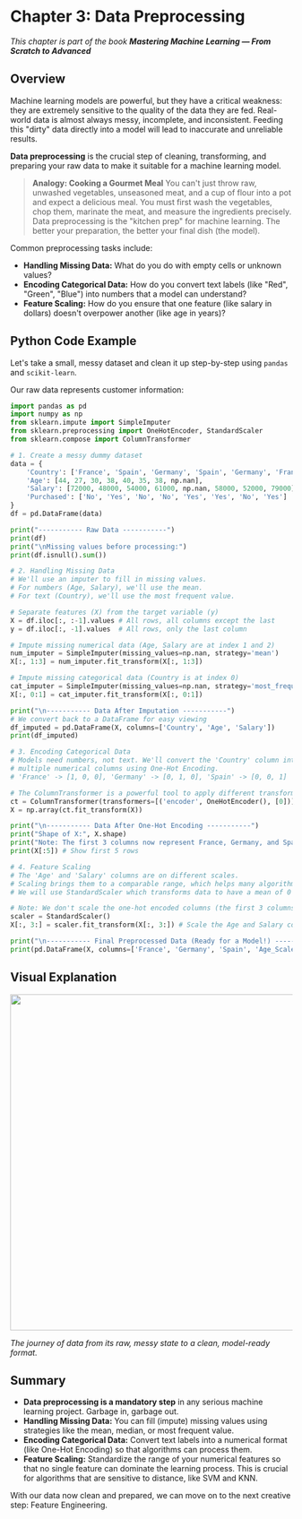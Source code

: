 # Chapter 3: Data Preprocessing

_This chapter is part of the book **Mastering Machine Learning — From Scratch to Advanced**_

## Overview

Machine learning models are powerful, but they have a critical weakness: they are extremely sensitive to the quality of the data they are fed. Real-world data is almost always messy, incomplete, and inconsistent. Feeding this "dirty" data directly into a model will lead to inaccurate and unreliable results.

**Data preprocessing** is the crucial step of cleaning, transforming, and preparing your raw data to make it suitable for a machine learning model.

> **Analogy: Cooking a Gourmet Meal**
> You can't just throw raw, unwashed vegetables, unseasoned meat, and a cup of flour into a pot and expect a delicious meal. You must first wash the vegetables, chop them, marinate the meat, and measure the ingredients precisely. Data preprocessing is the "kitchen prep" for machine learning. The better your preparation, the better your final dish (the model).

Common preprocessing tasks include:
- **Handling Missing Data:** What do you do with empty cells or unknown values?
- **Encoding Categorical Data:** How do you convert text labels (like "Red", "Green", "Blue") into numbers that a model can understand?
- **Feature Scaling:** How do you ensure that one feature (like salary in dollars) doesn't overpower another (like age in years)?

## Python Code Example

Let's take a small, messy dataset and clean it up step-by-step using `pandas` and `scikit-learn`.

Our raw data represents customer information:

```python
import pandas as pd
import numpy as np
from sklearn.impute import SimpleImputer
from sklearn.preprocessing import OneHotEncoder, StandardScaler
from sklearn.compose import ColumnTransformer

# 1. Create a messy dummy dataset
data = {
    'Country': ['France', 'Spain', 'Germany', 'Spain', 'Germany', 'France', np.nan, 'France'],
    'Age': [44, 27, 30, 38, 40, 35, 38, np.nan],
    'Salary': [72000, 48000, 54000, 61000, np.nan, 58000, 52000, 79000],
    'Purchased': ['No', 'Yes', 'No', 'No', 'Yes', 'Yes', 'No', 'Yes']
}
df = pd.DataFrame(data)

print("----------- Raw Data -----------")
print(df)
print("\nMissing values before processing:")
print(df.isnull().sum())

# 2. Handling Missing Data
# We'll use an imputer to fill in missing values.
# For numbers (Age, Salary), we'll use the mean.
# For text (Country), we'll use the most frequent value.

# Separate features (X) from the target variable (y)
X = df.iloc[:, :-1].values # All rows, all columns except the last
y = df.iloc[:, -1].values  # All rows, only the last column

# Impute missing numerical data (Age, Salary are at index 1 and 2)
num_imputer = SimpleImputer(missing_values=np.nan, strategy='mean')
X[:, 1:3] = num_imputer.fit_transform(X[:, 1:3])

# Impute missing categorical data (Country is at index 0)
cat_imputer = SimpleImputer(missing_values=np.nan, strategy='most_frequent')
X[:, 0:1] = cat_imputer.fit_transform(X[:, 0:1])

print("\n----------- Data After Imputation -----------")
# We convert back to a DataFrame for easy viewing
df_imputed = pd.DataFrame(X, columns=['Country', 'Age', 'Salary'])
print(df_imputed)

# 3. Encoding Categorical Data
# Models need numbers, not text. We'll convert the 'Country' column into
# multiple numerical columns using One-Hot Encoding.
# 'France' -> [1, 0, 0], 'Germany' -> [0, 1, 0], 'Spain' -> [0, 0, 1]

# The ColumnTransformer is a powerful tool to apply different transformations to different columns.
ct = ColumnTransformer(transformers=[('encoder', OneHotEncoder(), [0])], remainder='passthrough')
X = np.array(ct.fit_transform(X))

print("\n----------- Data After One-Hot Encoding -----------")
print("Shape of X:", X.shape)
print("Note: The first 3 columns now represent France, Germany, and Spain.")
print(X[:5]) # Show first 5 rows

# 4. Feature Scaling
# The 'Age' and 'Salary' columns are on different scales.
# Scaling brings them to a comparable range, which helps many algorithms perform better.
# We will use StandardScaler which transforms data to have a mean of 0 and standard deviation of 1.

# Note: We don't scale the one-hot encoded columns (the first 3 columns).
scaler = StandardScaler()
X[:, 3:] = scaler.fit_transform(X[:, 3:]) # Scale the Age and Salary columns

print("\n----------- Final Preprocessed Data (Ready for a Model!) -----------")
print(pd.DataFrame(X, columns=['France', 'Germany', 'Spain', 'Age_Scaled', 'Salary_Scaled']))
```

## Visual Explanation

<img src="https://github.com/user-attachments/assets/c78dbb3d-2e3c-4c23-8841-75dc42241058" width="600">

*The journey of data from its raw, messy state to a clean, model-ready format.*

## Summary

- **Data preprocessing is a mandatory step** in any serious machine learning project. Garbage in, garbage out.
- **Handling Missing Data:** You can fill (impute) missing values using strategies like the mean, median, or most frequent value.
- **Encoding Categorical Data:** Convert text labels into a numerical format (like One-Hot Encoding) so that algorithms can process them.
- **Feature Scaling:** Standardize the range of your numerical features so that no single feature can dominate the learning process. This is crucial for algorithms that are sensitive to distance, like SVM and KNN.

With our data now clean and prepared, we can move on to the next creative step: Feature Engineering.
